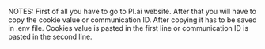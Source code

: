 NOTES: First of all you have to go to PI.ai website. After that you will have to copy the cookie value or communication ID. After copying it has to be saved in .env file. Cookies value is pasted in the first line or communication ID is pasted in the second line.
